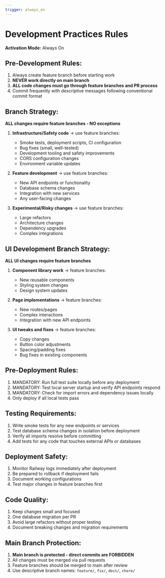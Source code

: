 ```yaml
---
trigger: always_on
---
```


# Development Practices Rules

**Activation Mode:** Always On

## Pre-Development Rules:
1. Always create feature branch before starting work
2. **NEVER work directly on main branch**
3. **ALL code changes must go through feature branches and PR process**
4. Commit frequently with descriptive messages following conventional commit format

## Branch Strategy:
**ALL changes require feature branches - NO exceptions**

1. **Infrastructure/Safety code** → use feature branches:
   - Smoke tests, deployment scripts, CI configuration
   - Bug fixes (small, well-tested)
   - Development tooling and safety improvements
   - CORS configuration changes
   - Environment variable updates

2. **Feature development** → use feature branches:
   - New API endpoints or functionality
   - Database schema changes
   - Integration with new services
   - Any user-facing changes

3. **Experimental/Risky changes** → use feature branches:
   - Large refactors
   - Architecture changes
   - Dependency upgrades
   - Complex integrations

## UI Development Branch Strategy:
**ALL UI changes require feature branches**

1. **Component library work** → feature branches:
   - New reusable components
   - Styling system changes
   - Design system updates

2. **Page implementations** → feature branches:
   - New routes/pages
   - Complex interactions
   - Integration with new API endpoints

3. **UI tweaks and fixes** → feature branches:
   - Copy changes
   - Button color adjustments
   - Spacing/padding fixes
   - Bug fixes in existing components

## Pre-Deployment Rules:
1. MANDATORY: Run full test suite locally before any deployment
2. MANDATORY: Test local server startup and verify API endpoints respond
3. MANDATORY: Check for import errors and dependency issues locally
4. Only deploy if all local tests pass

## Testing Requirements:
1. Write smoke tests for any new endpoints or services
2. Test database schema changes in isolation before deployment
3. Verify all imports resolve before committing
4. Add tests for any code that touches external APIs or databases

## Deployment Safety:
1. Monitor Railway logs immediately after deployment
2. Be prepared to rollback if deployment fails
3. Document working configurations
4. Test major changes in feature branches first

## Code Quality:
1. Keep changes small and focused
2. One database migration per PR
3. Avoid large refactors without proper testing
4. Document breaking changes and migration requirements

## Main Branch Protection:
1. **Main branch is protected - direct commits are FORBIDDEN**
2. All changes must be merged via pull requests
3. Feature branches should be merged to main after review
4. Use descriptive branch names: `feature/`, `fix/`, `docs/`, `chore/`
